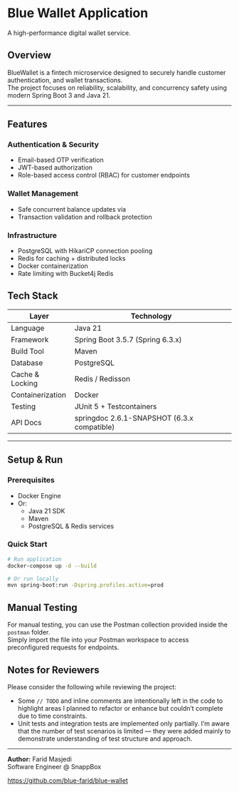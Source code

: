 # Blue Wallet Application
A high-performance digital wallet service.

## Overview
BlueWallet is a fintech microservice designed to securely handle customer authentication, and wallet transactions.  
The project focuses on reliability, scalability, and concurrency safety using modern Spring Boot 3 and Java 21.

---

## Features

### Authentication & Security
- Email-based OTP verification
- JWT-based authorization
- Role-based access control (RBAC) for customer endpoints

### Wallet Management
- Safe concurrent balance updates via
- Transaction validation and rollback protection

### Infrastructure
- PostgreSQL with HikariCP connection pooling
- Redis for caching + distributed locks
- Docker containerization
- Rate limiting with Bucket4j Redis

## Tech Stack
| Layer | Technology |
|-------|-------------|
| Language | Java 21 |
| Framework | Spring Boot 3.5.7 (Spring 6.3.x) |
| Build Tool | Maven |
| Database | PostgreSQL |
| Cache & Locking | Redis / Redisson |
| Containerization | Docker |
| Testing | JUnit 5 + Testcontainers |
| API Docs | springdoc 2.6.1-SNAPSHOT (6.3.x compatible) |

---

## Setup & Run

### Prerequisites
- Docker Engine
- Or:
  - Java 21 SDK
  - Maven
  - PostgreSQL & Redis services

### Quick Start
```bash
# Run application
docker-compose up -d --build

# Or run locally
mvn spring-boot:run -Dspring.profiles.active=prod
```
## Manual Testing

For manual testing, you can use the Postman collection provided inside the `postman` folder.  
Simply import the file into your Postman workspace to access preconfigured requests for endpoints.

## Notes for Reviewers

Please consider the following while reviewing the project:

- Some `// TODO` and inline comments are intentionally left in the code to highlight areas I planned to refactor or enhance but couldn’t complete due to time constraints.  
- Unit tests and integration tests are implemented only partially. I’m aware that the number of test scenarios is limited — they were added mainly to demonstrate understanding of test structure and approach.
---

**Author:** Farid Masjedi  
Software Engineer @ SnappBox

https://github.com/blue-farid/blue-wallet